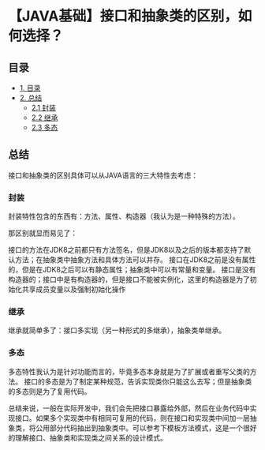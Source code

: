 # 【JAVA基础】接口和抽象类的区别，如何选择？

## 目录
- [1. 目录](#目录)
- [2. 总结](#总结)
    - [2.1 封装](#封装)
    - [2.2 继承](#继承)
    - [2.3 多态](#多态)



## 总结

接口和抽象类的区别具体可以从JAVA语言的三大特性去考虑：

### 封装

封装特性包含的东西有：方法、属性、构造器（我认为是一种特殊的方法）。

那区别就显而易见了：

接口的方法在JDK8之前都只有方法签名，但是JDK8以及之后的版本都支持了默认方法；在抽象类中抽象方法和具体方法可以并存。
接口在JDK8之前是没有属性的，但是在JDK8之后可以有静态属性；抽象类中可以有常量和变量。
接口是没有构造器的；接口中是有构造器的，但是接口不能被实例化，这里的构造器是为了初始化共享成员变量以及强制初始化操作

### 继承

继承就简单多了：接口多实现（另一种形式的多继承），抽象类单继承。

### 多态

多态特性我认为是针对功能而言的，毕竟多态本身就是为了扩展或者重写父类的方法。
接口的多态是为了制定某种规范，告诉实现类你只能这么去写；但是抽象类的多态则是为了复用代码。

总结来说，一般在实际开发中，我们会先把接口暴露给外部，然后在业务代码中实现接口。如果多个实现类中有相同可复用的代码，则在接口和实现类中间加一层抽象类，将公用部分代码抽出到抽象类中。可以参考下模板方法模式，这是一个很好的理解接口、抽象类和实现类之间关系的设计模式。
